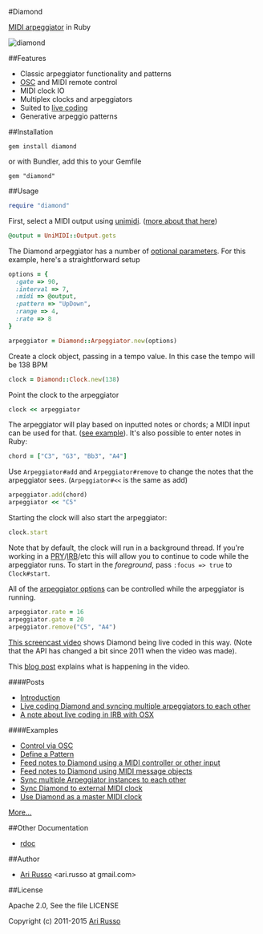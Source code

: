 #Diamond

[MIDI arpeggiator](http://en.wikipedia.org/wiki/Arpeggiator#Arpeggiator) in Ruby

![diamond](http://1.bp.blogspot.com/-at6MuXyeuwY/TgoTFCeQP7I/AAAAAAAAAF4/WbjtunQ4IQc/s320/687474703a2f2f696d616765732e7472656574726f75626c652e6e65742f696d616765732f6469616d6f6e642e6a7067.jpeg)

##Features

* Classic arpeggiator functionality and patterns
* [OSC](http://en.wikipedia.org/wiki/Open_Sound_Control) and MIDI remote control
* MIDI clock IO
* Multiplex clocks and arpeggiators
* Suited to [live coding](http://en.wikipedia.org/wiki/Live_coding)
* Generative arpeggio patterns

##Installation

`gem install diamond`

  or with Bundler, add this to your Gemfile

`gem "diamond"`

##Usage

```ruby
require "diamond"
```

First, select a MIDI output using [unimidi](https://github.com/arirusso/unimidi). ([more about that here](http://tx81z.blogspot.com/2011/10/selecting-midi-device-with-unimidi.html))

```ruby
@output = UniMIDI::Output.gets
```

The Diamond arpeggiator has a number of [optional parameters](http://rubydoc.info/github/arirusso/diamond/master/Diamond/Arpeggiator:initialize).  For this example, here's a straightforward setup

```ruby
options = {
  :gate => 90,
  :interval => 7,
  :midi => @output,
  :pattern => "UpDown",
  :range => 4,
  :rate => 8
}

arpeggiator = Diamond::Arpeggiator.new(options)
```

Create a clock object, passing in a tempo value. In this case the tempo will be 138 BPM

```ruby
clock = Diamond::Clock.new(138)
```

Point the clock to the arpeggiator

```ruby
clock << arpeggiator
```

The arpeggiator will play based on inputted notes or chords; a MIDI input can be used for that. ([see example](http://github.com/arirusso/diamond/blob/master/examples/midi_note_input.rb)). It's also possible to enter notes in Ruby:

```ruby
chord = ["C3", "G3", "Bb3", "A4"]
```

Use `Arpeggiator#add` and `Arpeggiator#remove` to change the notes that the arpeggiator sees. (`Arpeggiator#<<` is the same as add)  

```ruby
arpeggiator.add(chord)
arpeggiator << "C5"
```

Starting the clock will also start the arpeggiator:

```ruby
clock.start
```

Note that by default, the clock will run in a background thread. If you're working in a [PRY](http://pryrepl.org)/[IRB](http://en.wikipedia.org/wiki/Interactive_Ruby_Shell)/etc this will allow you to continue to code while the arpeggiator runs. To start in the *foreground*, pass `:focus => true` to `Clock#start`.

All of the [arpeggiator options](http://rubydoc.info/github/arirusso/diamond/master/Diamond/Arpeggiator:initialize) can be controlled while the arpeggiator is running.

```ruby
arpeggiator.rate = 16
arpeggiator.gate = 20  
arpeggiator.remove("C5", "A4")
```

[This screencast video](http://vimeo.com/25983971) shows Diamond being live coded in this way.  (Note that the API has changed a bit since 2011 when the video was made).

This [blog post](http://tx81z.blogspot.com/2011/07/live-coding-with-diamond.html) explains what is happening in the video.

####Posts

* [Introduction](http://tx81z.blogspot.com/2011/07/diamond-midi-arpeggiator-in-ruby.html)
* [Live coding Diamond and syncing multiple arpeggiators to each other](http://tx81z.blogspot.com/2011/07/live-coding-with-diamond.html)
* [A note about live coding in IRB with OSX](http://tx81z.blogspot.com/2011/09/note-about-live-coding-in-irb-with-osx.html)

####Examples

* [Control via OSC](http://github.com/arirusso/diamond/blob/master/examples/osc_control.rb)
* [Define a Pattern](http://github.com/arirusso/diamond/blob/master/examples/define_pattern.rb)
* [Feed notes to Diamond using a MIDI controller or other input](http://github.com/arirusso/diamond/blob/master/examples/midi_note_input.rb)
* [Feed notes to Diamond using MIDI message objects](http://github.com/arirusso/diamond/blob/master/examples/midi_message_objects.rb)
* [Sync multiple Arpeggiator instances to each other](http://github.com/arirusso/diamond/blob/master/examples/sync_multiple_arps.rb)
* [Sync Diamond to external MIDI clock](http://github.com/arirusso/diamond/blob/master/examples/midi_clock_sync.rb)
* [Use Diamond as a master MIDI clock](http://github.com/arirusso/diamond/blob/master/examples/midi_clock_output.rb)

[More...](http://github.com/arirusso/diamond/blob/master/examples)

##Other Documentation

* [rdoc](http://rubydoc.info/github/arirusso/diamond)

##Author

* [Ari Russo](http://github.com/arirusso) <ari.russo at gmail.com>

##License

Apache 2.0, See the file LICENSE

Copyright (c) 2011-2015 [Ari Russo](http://arirusso.com)
